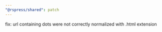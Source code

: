 ```yaml
---
"@rspress/shared": patch
---
```


fix: url containing dots were not correctly normalized with .html extension
